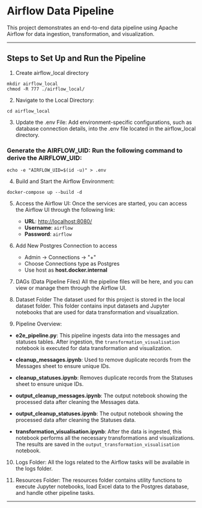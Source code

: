 # Airflow Data Pipeline

This project demonstrates an end-to-end data pipeline using Apache Airflow for data ingestion, transformation, and visualization.

---
## Steps to Set Up and Run the Pipeline

1. Create airflow_local directory
``` 
mkdir airflow_local
chmod -R 777 ./airflow_local/
```

2. Navigate to the Local Directory:

``` 
cd airflow_local
```
3. Update the .env File: Add environment-specific configurations, such as database connection details, into the .env file located in the airflow_local directory.

### Generate the AIRFLOW_UID: Run the following command to derive the AIRFLOW_UID:

```
echo -e "AIRFLOW_UID=$(id -u)" > .env
```

4. Build and Start the Airflow Environment: 
```
docker-compose up --build -d
```

5. Access the Airflow UI:
Once the services are started, you can access the Airflow UI through the following link:

   - **URL**: [http://localhost:8080/](http://localhost:8080/)
   - **Username**: `airflow`
   - **Password**: `airflow`

6. Add New Postgres Connection to access 
   - Admin -> Connections -> "+"
   - Choose Connections type as Postgres 
   - Use host as **host.docker.internal**

7. DAGs (Data Pipeline Files)
All the pipeline files will be here, and you can view or manage them through the Airflow UI.

8. Dataset Folder
The dataset used for this project is stored in the local dataset folder. This folder contains input datasets and Jupyter notebooks that are used for data transformation and visualization.

9. Pipeline Overview:

- **e2e_pipeline.py**: This pipeline ingests data into the messages and statuses tables. After ingestion, the `transformation_visualisation` notebook is executed for data transformation and visualization.
  
- **cleanup_messages.ipynb**: Used to remove duplicate records from the Messages sheet to ensure unique IDs.
  
- **cleanup_statuses.ipynb**: Removes duplicate records from the Statuses sheet to ensure unique IDs.
  
- **output_cleanup_messages.ipynb**: The output notebook showing the processed data after cleaning the Messages data.
  
- **output_cleanup_statuses.ipynb**: The output notebook showing the processed data after cleaning the Statuses data.
  
- **transformation_visualisation.ipynb**: After the data is ingested, this notebook performs all the necessary transformations and visualizations. The results are saved in the `output_transformation_visualisation` notebook.

10. Logs Folder:
All the logs related to the Airflow tasks will be available in the logs folder.

11. Resources Folder:
The resources folder contains utility functions to execute Jupyter notebooks, load Excel data to the Postgres database, and handle other pipeline tasks.

---